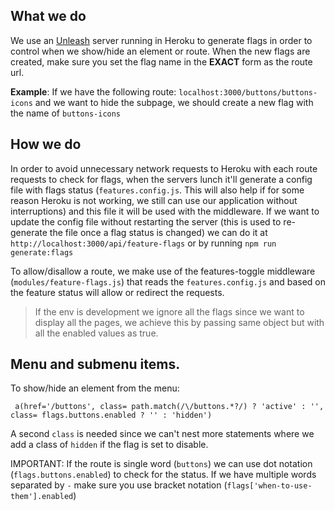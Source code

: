 ## What we do
We use an [Unleash](https://unleash-eos.herokuapp.com/) server running in Heroku to generate flags in order to control when we show/hide an element or route. 
When the new flags are created, make sure you set the flag name in the **EXACT** form as the route url.

**Example**: If we have the following route: `localhost:3000/buttons/buttons-icons` and we want to hide the subpage, we should create a new flag with the name of `buttons-icons`

## How we do
In order to avoid unnecessary network requests to Heroku with each route requests to check for flags, when the servers lunch it'll generate a config file with flags status (`features.config.js`. This will also help if for some reason Heroku is not working, we still can use our application without interruptions) and this file it will be used with the middleware. If we want to update the config file without restarting the server (this is used to re-generate the file once a flag status is changed) we can do it at `http://localhost:3000/api/feature-flags` or by running `npm run generate:flags `
 
To allow/disallow a route, we make use of the features-toggle middleware (`modules/feature-flags.js`) that reads the `features.config.js` and based on the feature status will allow or redirect the requests.  
>  If the env is development we ignore all the flags since we want to display all the pages, we achieve this by passing same object but with all the enabled values as true.

## Menu and submenu items.
To show/hide an element from the menu:
```
 a(href='/buttons', class= path.match(/\/buttons.*?/) ? 'active' : '', class= flags.buttons.enabled ? '' : 'hidden')
```

A second `class` is needed since we can't nest more statements where we add a class of `hidden` if the flag is set to disable.

IMPORTANT: If the route is single word (`buttons`) we can use dot notation (`flags.buttons.enabled`) to check for the status. If we have multiple words separated by `-` make sure you use bracket notation (`flags['when-to-use-them'].enabled`)

